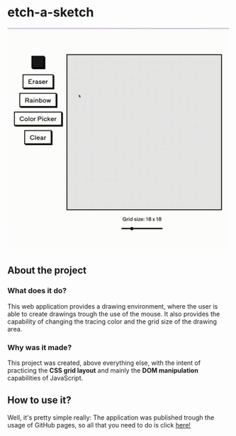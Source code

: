 # etch-a-sketch

<img src="./readme-content/example.gif" alt="Example GIF" width="500">

## About the project

### What does it do?

This web application provides a drawing environment, where the user is able to create drawings trough the use of the mouse. It also provides the capability of changing the tracing color and the grid size of the drawing area.

### Why was it made?

This project was created, above everything else, with the intent of practicing the **CSS grid layout** and mainly the **DOM manipulation** capabilities of JavaScript.

## How to use it?

Well, it's pretty simple really:
The application was published trough the usage of GitHub pages, so all that you need to do is click <a href="https://nicog03.github.io/etch-a-sketch/" target="_blank">here!</a>
